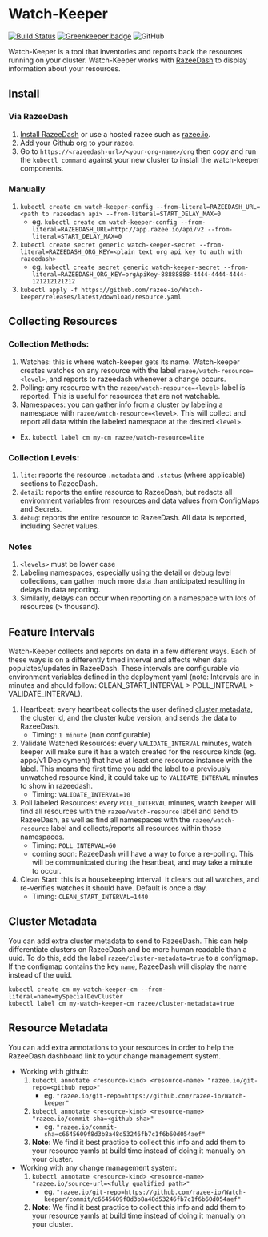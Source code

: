 # Watch-Keeper

[![Build Status](https://travis-ci.com/razee-io/Watch-keeper.svg?branch=master)](https://travis-ci.com/razee-io/Watch-keeper) [![Greenkeeper badge](https://badges.greenkeeper.io/razee-io/Watch-keeper.svg)](https://greenkeeper.io/)
![GitHub](https://img.shields.io/github/license/razee-io/Watch-keeper.svg?color=success)

Watch-Keeper is a tool that inventories and reports back the resources running on your cluster. Watch-Keeper works with [RazeeDash](https://github.com/razee-io/Razeedash) to display information about your resources.

## Install

### Via RazeeDash

1. [Install RazeeDash](https://github.com/razee-io/Razee#step-1-install-razee) or use a hosted razee such as [razee.io](https://app.razee.io).
1. Add your Github org to your razee.
1. Go to `https://<razeedash-url>/<your-org-name>/org` then copy and run the `kubectl command` against your new cluster to install the watch-keeper components.

### Manually

1. `kubectl create cm watch-keeper-config --from-literal=RAZEEDASH_URL=<path to razeedash api> --from-literal=START_DELAY_MAX=0`
    - eg. `kubectl create cm watch-keeper-config --from-literal=RAZEEDASH_URL=http://app.razee.io/api/v2 --from-literal=START_DELAY_MAX=0`
1. `kubectl create secret generic watch-keeper-secret --from-literal=RAZEEDASH_ORG_KEY=<plain text org api key to auth with razeedash>`
    - eg. `kubectl create secret generic watch-keeper-secret --from-literal=RAZEEDASH_ORG_KEY=orgApiKey-88888888-4444-4444-4444-121212121212`
1. `kubectl apply -f https://github.com/razee-io/Watch-keeper/releases/latest/download/resource.yaml`

## Collecting Resources

### Collection Methods:

1. Watches: this is where watch-keeper gets its name. Watch-keeper creates watches on any resource with the label `razee/watch-resource=<level>`, and reports to razeedash whenever a change occurs.
1. Polling: any resource with the `razee/watch-resource=<level>` label is reported. This is useful for resources that are not watchable.
1. Namespaces: you can gather info from a cluster by labeling a namespace with `razee/watch-resource=<level>`. This will collect and report all data within the labeled namespace at the desired `<level>`.

- Ex. `kubectl label cm my-cm razee/watch-resource=lite`

### Collection Levels:

1. `lite`: reports the resource `.metadata` and `.status` (where applicable) sections to RazeeDash.
1. `detail`: reports the entire resource to RazeeDash, but redacts all environment variables from resources and data values from ConfigMaps and Secrets.
1. `debug`: reports the entire resource to RazeeDash. All data is reported, including Secret values.

### Notes

1. `<levels>` must be lower case
1. Labeling namespaces, especially using the detail or debug level collections, can gather much more data than anticipated resulting in delays in data reporting.
1. Similarly,  delays can occur when reporting on a namespace with lots of resources (> thousand).

## Feature Intervals

Watch-Keeper collects and reports on data in a few different ways. Each of these ways is on a differently timed interval and affects when data populates/updates in RazeeDash. These intervals are configurable via environment variables defined in the deployment yaml (note: Intervals are in minutes and should follow: CLEAN_START_INTERVAL > POLL_INTERVAL > VALIDATE_INTERVAL).

1. Heartbeat: every heartbeat collects the user defined [cluster metadata](#cluster-metadata), the cluster id, and the cluster kube version, and sends the data to RazeeDash.
    - Timing: `1 minute` (non configurable)
1. Validate Watched Resources:  every `VALIDATE_INTERVAL` minutes, watch keeper will make sure it has a watch created for the resource kinds (eg. apps/v1 Deployment) that have at least one resource instance with the label. This means the first time you add the label to a previously unwatched resource kind, it could take up to `VALIDATE_INTERVAL` minutes to show in razeedash.
    - Timing: `VALIDATE_INTERVAL=10`
1. Poll labeled Resources: every `POLL_INTERVAL` minutes, watch keeper will find all resources with the `razee/watch-resource` label and send to RazeeDash, as well as find all namespaces with the `razee/watch-resource` label and collects/reports all resources within those namespaces.
    - Timing: `POLL_INTERVAL=60`
    - coming soon: RazeeDash will have a way to force a re-polling. This will be communicated during the heartbeat, and may take a minute to occur.
1. Clean Start: this is a housekeeping interval. It clears out all watches, and re-verifies watches it should have. Default is once a day.
    - Timing: `CLEAN_START_INTERVAL=1440`

## Cluster Metadata

You can add extra cluster metadata to send to RazeeDash. This can help differentiate clusters on RazeeDash and be more human readable than a uuid. To do this, add the label `razee/cluster-metadata=true` to a configmap. If the configmap contains the key `name`, RazeeDash will display the name instead of the uuid.

```shell
kubectl create cm my-watch-keeper-cm --from-literal=name=mySpecialDevCluster
kubectl label cm my-watch-keeper-cm razee/cluster-metadata=true
```

## Resource Metadata

You can add extra annotations to your resources in order to help the RazeeDash dashboard link to your change management system. 

- Working with github:
  1. `kubectl annotate <resource-kind> <resource-name> "razee.io/git-repo=<github repo>"`
      - eg. `"razee.io/git-repo=https://github.com/razee-io/Watch-keeper"`
  1. `kubectl annotate <resource-kind> <resource-name> "razee.io/commit-sha=<github sha>"`
      - eg. `"razee.io/commit-sha=c6645609f8d3b8a48d53246fb7c1f6b60d054aef"`
  1. **Note**: We find it best practice to collect this info and add them to your resource yamls at build time instead of doing it manually on your cluster.
- Working with any change management system:
  1. `kubectl annotate <resource-kind> <resource-name> "razee.io/source-url=<fully qualified path>"`
      - eg. `"razee.io/git-repo=https://github.com/razee-io/Watch-keeper/commit/c6645609f8d3b8a48d53246fb7c1f6b60d054aef"`
  1. **Note**: We find it best practice to collect this info and add them to your resource yamls at build time instead of doing it manually on your cluster.
